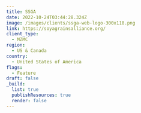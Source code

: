```yaml
---
title: SSGA
date: 2022-10-24T03:44:28.324Z
image: /images/clients/ssga-web-logo-300x118.png
link: https://soyagrainsalliance.org/
client_type:
  - MZMC
region:
  - US & Canada
country:
  - United States of America
flags:
  - Feature
draft: false
_build:
  list: true
  publishResources: true
  render: false
---
```

